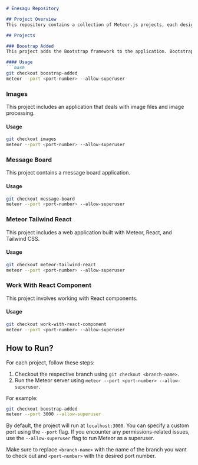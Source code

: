 ```markdown
# Enesagu Repository

## Project Overview
This repository contains a collection of Meteor.js projects, each designed for different purposes. Each project is detailed below along with instructions on how to run them.

## Projects

### Boostrap Added
This project adds the Bootstrap framework to the application. Bootstrap is a CSS framework that allows you to easily use UI components and styles.

#### Usage
```bash
git checkout boostrap-added
meteor --port <port-number> --allow-superuser
```

### Images
This project includes an application that deals with image files and image processing.

#### Usage
```bash
git checkout images
meteor --port <port-number> --allow-superuser
```

### Message Board
This project contains a message board application.

#### Usage
```bash
git checkout message-board
meteor --port <port-number> --allow-superuser
```

### Meteor Tailwind React
This project includes a web application built with Meteor, React, and Tailwind CSS.

#### Usage
```bash
git checkout meteor-tailwind-react
meteor --port <port-number> --allow-superuser
```

### Work With React Component
This project involves working with React components.

#### Usage
```bash
git checkout work-with-react-component
meteor --port <port-number> --allow-superuser
```

## How to Run?
For each project, follow these steps:

1. Checkout the respective branch using `git checkout <branch-name>`.
2. Run the Meteor server using `meteor --port <port-number> --allow-superuser`.

For example:
```bash
git checkout boostrap-added
meteor --port 3000 --allow-superuser
```

By default, the project will run at `localhost:3000`. You can specify a custom port using the `--port` flag. If you encounter any permissions-related issues, use the `--allow-superuser` flag to run Meteor as a superuser.

Make sure to replace `<branch-name>` with the name of the branch you want to check out and `<port-number>` with the desired port number.
```


